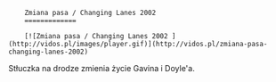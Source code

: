 
        Zmiana pasa / Changing Lanes 2002 
        =============
        
        [![Zmiana pasa / Changing Lanes 2002 ](http://vidos.pl/images/player.gif)](http://vidos.pl/zmiana-pasa-changing-lanes-2002)
        
        
 Stłuczka na drodze zmienia życie Gavina i Doyle'a.
    